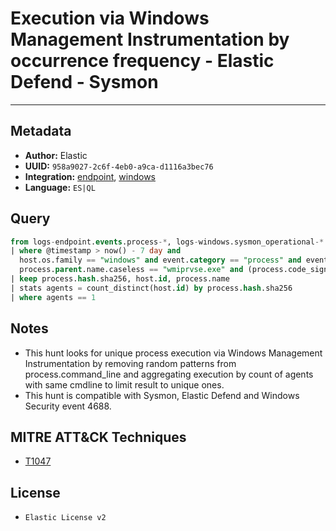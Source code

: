 # Execution via Windows Management Instrumentation by occurrence frequency - Elastic Defend - Sysmon

---

## Metadata

- **Author:** Elastic
- **UUID:** `958a9027-2c6f-4eb0-a9ca-d1116a3bec76`
- **Integration:** [endpoint](https://docs.elastic.co/integrations/endpoint), [windows](https://docs.elastic.co/integrations/windows)
- **Language:** `ES|QL`

## Query

```sql
from logs-endpoint.events.process-*, logs-windows.sysmon_operational-*
| where @timestamp > now() - 7 day and 
  host.os.family == "windows" and event.category == "process" and event.action in ("start", "Process creation") and 
  process.parent.name.caseless == "wmiprvse.exe" and (process.code_signature.exists == false or process.code_signature.trusted == false)
| keep process.hash.sha256, host.id, process.name
| stats agents = count_distinct(host.id) by process.hash.sha256
| where agents == 1
```

## Notes

- This hunt looks for unique process execution via Windows Management Instrumentation by removing random patterns from process.command_line and aggregating execution by count of agents with same cmdline to limit result to unique ones.
- This hunt is compatible with Sysmon, Elastic Defend and Windows Security event 4688.
## MITRE ATT&CK Techniques

- [T1047](https://attack.mitre.org/techniques/T1047)

## License

- `Elastic License v2`
